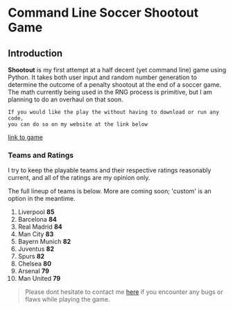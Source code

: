 Command Line Soccer Shootout Game
===

## Introduction

**Shootout** is my first attempt at a half decent (yet command line) game using Python. It takes both user input and random number generation to determine the outcome of a penalty shootout at the end of a soccer game. The math currently being used in the RNG process is primitive, but I am planning to do an overhaul on that soon.  
```
If you would like the play the without having to download or run any code, 
you can do so on my website at the link below
```
[link to game](http://radiuk.ca/projects)
### Teams and Ratings

I try to keep the playable teams and their respective ratings reasonably current, and all of the ratings are my opinion only.

The full lineup of teams is below. More are coming soon; 'custom' is an option in the meantime. 

1. Liverpool **85**
2. Barcelona **84**
3. Real Madrid **84**
4. Man City **83** 
5. Bayern Munich **82**
6. Juventus **82**
7. Spurs **82**
8. Chelsea **80**
9. Arsenal **79**
10. Man United **79**

> Please dont hesitate to contact me [here](http://radiuk.ca) if you encounter any bugs or flaws while playing the game.
